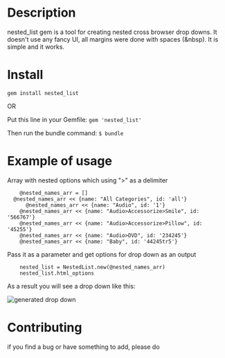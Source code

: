 Description
===========

nested_list gem is a tool for creating nested cross browser drop downs. It doesn't use any fancy UI, all margins were done with spaces (&nbsp). It is simple and it works.  

Install
=======

 `gem install nested_list`

OR

Put this line in your Gemfile:
`gem 'nested_list'`

Then run the bundle command:
`$ bundle`

Example of usage
=======

Array with nested options which using ">" as a delimiter

	    @nested_names_arr = []
      @nested_names_arr << {name: "All Categories", id: 'all'}
		  @nested_names_arr << {name: "Audio", id: '1'}
  		@nested_names_arr << {name: "Audio>Accessorize>Smile", id: '566767'}
  		@nested_names_arr << {name: "Audio>Accessorize>Pillow", id: '45255'}
  		@nested_names_arr << {name: "Audio>DVD", id: '234245'}
  		@nested_names_arr << {name: "Baby", id: '44245tr5'}

Pass it as a parameter and get options for drop down as an output

	    nested_list = NestedList.new(@nested_names_arr)
	    nested_list.html_options

As a result you will see a drop down like this:

![generated drop down][dropdown_screenshot]

Contributing
============

if you find a bug or have something to add, please do

[dropdown_screenshot]: http://i.imgur.com/OylKc.png "Drop Down Example"